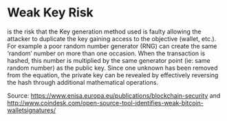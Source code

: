 # Weak Key Risk

is the risk that the Key generation method used is faulty allowing the
attacker to duplicate the key gaining access to the objective (wallet, etc.).
For example a poor random number generator (RNG) can create the same
‘random’ number on more than one occasion. When the transaction is
hashed, this number is multiplied by the same generator point (ie: same
random number) as the public key. Since one unknown has been removed
from the equation, the private key can be revealed by effectively reversing
the hash through additional mathematical operations.

Source: https://www.enisa.europa.eu/publications/blockchain-security and
http://www.coindesk.com/open-source-tool-identifies-weak-bitcoin-walletsignatures/

